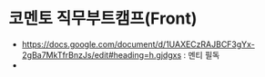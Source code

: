 # 코멘토 직무부트캠프(Front)

- https://docs.google.com/document/d/1UAXECzRAJBCF3gYx-2gBa7MkTfrBnzJs/edit#heading=h.gjdgxs : 멘티 필독
- 
